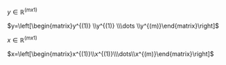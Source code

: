 

$y \in \mathbb{R}^{(mx1)}$

$y=\left[\begin{matrix}y^{(1)} \\y^{(1)} \\\dots \\y^{(m)}\end{matrix}\right]$

$x \in \mathbb{R}^{(mx1)}$

$x=\left[\begin{matrix}x^{(1)}\\x^{(1)}\\\dots\\x^{(m)}\end{matrix}\right]$


